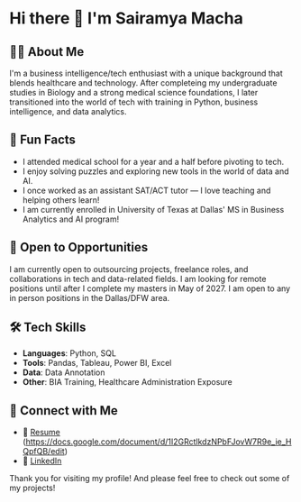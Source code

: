 # Hi there 👋 I'm Sairamya Macha

## 👩‍💻 About Me
I'm a business intelligence/tech enthusiast with a unique background that blends healthcare and technology. After completeing my undergraduate studies in Biology and a strong medical science foundations, I later transitioned into the world of tech with training in Python, business intelligence, and data analytics.

## 🎉 Fun Facts
- I attended medical school for a year and a half before pivoting to tech.
- I enjoy solving puzzles and exploring new tools in the world of data and AI.
- I once worked as an assistant SAT/ACT tutor — I love teaching and helping others learn!
- I am currently enrolled in University of Texas at Dallas' MS in Business Analytics and AI program! 

## 💼 Open to Opportunities
I am currently open to outsourcing projects, freelance roles, and collaborations in tech and data-related fields. I am looking for remote positions until after I complete my masters in May of 2027. I am open to any in person positions in the Dallas/DFW area. 

## 🛠️ Tech Skills
- **Languages**: Python, SQL
- **Tools**: Pandas, Tableau, Power BI, Excel 
- **Data**: Data Annotation 
- **Other**: BIA Training, Healthcare Administration Exposure  

## 🔗 Connect with Me 
- 📄 [Resume](#) (https://docs.google.com/document/d/1I2GRctlkdzNPbFJovW7R9e_ie_HQpfQB/edit) 
- 🔗 [LinkedIn](https://www.linkedin.com/in/sairamya-macha/)

Thank you for visiting my profile! And please feel free to check out some of my projects!

<!--
**smacha326/smacha326** is a ✨ _special_ ✨ repository because its `README.md` (this file) appears on your GitHub profile.

Here are some ideas to get you started:

- 🔭 I’m currently working on ...
- 🌱 I’m currently learning ...
- 👯 I’m looking to collaborate on ...
- 🤔 I’m looking for help with ...
- 💬 Ask me about ...
- 📫 How to reach me: ...
- 😄 Pronouns: ...
- ⚡ Fun fact: ...
-->
